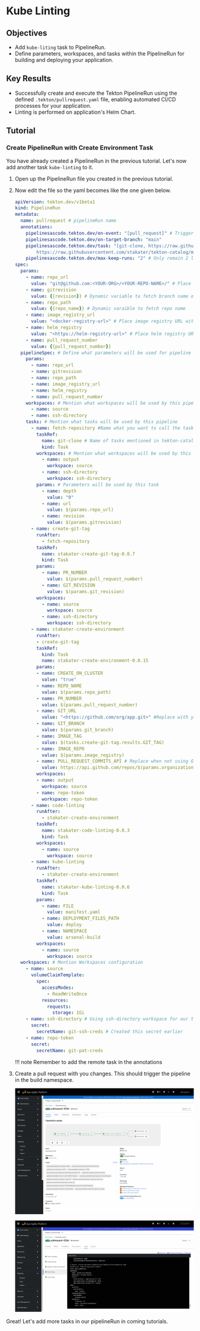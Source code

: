 # Kube Linting

## Objectives

- Add `kube-liting` task to PipelineRun.
- Define parameters, workspaces, and tasks within the PipelineRun for building and deploying your application.

## Key Results

- Successfully create and execute the Tekton PipelineRun using the defined `.tekton/pullrequest.yaml` file, enabling automated CI/CD processes for your application.
- Linting is performed on application's Helm Chart.

## Tutorial

### Create PipelineRun with Create Environment Task

You have already created a PipelineRun in the previous tutorial. Let's now add another task `kube-linting` to it.

1. Open up the PipelineRun file you created in the previous tutorial.
1. Now edit the file so the yaml becomes like the one given below.

    ```yaml
    apiVersion: tekton.dev/v1beta1
    kind: PipelineRun
    metadata:
      name: pullrequest # pipelineRun name
      annotations:
        pipelinesascode.tekton.dev/on-event: "[pull_request]" # Trigger the pipelineRun on push events on branch main
        pipelinesascode.tekton.dev/on-target-branch: "main"
        pipelinesascode.tekton.dev/task: "[git-clone, https://raw.githubusercontent.com/stakater/tekton-catalog/main/stakater-create-git-tag/rendered/stakater-create-git-tag-0.0.7.yaml, https://raw.githubusercontent.com/stakater/tekton-catalog/main/stakater-create-environment/rendered/stakater-create-environment-0.0.16.yaml,https://raw.githubusercontent.com/stakater/tekton-catalog/main/stakater-code-linting/rendered/stakater-code-linting-0.0.3.yaml,
            https://raw.githubusercontent.com/stakater/tekton-catalog/main/stakater-kube-linting/rendered/stakater-kube-linting-0.0.6.yaml]" 
        pipelinesascode.tekton.dev/max-keep-runs: "2" # Only remain 2 latest pipelineRuns on SAAP
    spec:
      params:
        - name: repo_url
          value: "git@github.com:<YOUR-ORG>/<YOUR-REPO-NAME>/" # Place your repo SSH URL
        - name: gitrevision
          value: {{revision}} # Dynamic variable to fetch branch name of the push event on your repo
        - name: repo_path
          value: {{repo_name}} # Dynamic varaible to fetch repo name
        - name: image_registry_url
          value: "<docker-registry-url>" # Place image registry URL without https://
        - name: helm_registry
          value: "<https://helm-registry-url>" # Place helm registry URL with https://
        - name: pull_request_number
          value: {{pull_request_number}}
      pipelineSpec: # Define what parameters will be used for pipeline
        params:
          - name: repo_url
          - name: gitrevision
          - name: repo_path
          - name: image_registry_url
          - name: helm_registry
          - name: pull_request_number
        workspaces: # Mention what workspaces will be used by this pipeline to store data and used by data transferring between tasks
          - name: source
          - name: ssh-directory
        tasks: # Mention what tasks will be used by this pipeline
          - name: fetch-repository #Name what you want to call the task
            taskRef:
              name: git-clone # Name of tasks mentioned in tekton-catalog
              kind: Task
            workspaces: # Mention what workspaces will be used by this task
              - name: output
                workspace: source
              - name: ssh-directory
                workspace: ssh-directory
            params: # Parameters will be used by this task
              - name: depth
                value: "0"
              - name: url
                value: $(params.repo_url)
              - name: revision
                value: $(params.gitrevision)
          - name: create-git-tag
            runAfter:
              - fetch-repository
            taskRef:
              name: stakater-create-git-tag-0.0.7
              kind: Task
            params:
              - name: PR_NUMBER
                value: $(params.pull_request_number)
              - name: GIT_REVISION
                value: $(params.git_revision)
            workspaces:
              - name: source
                workspace: source
              - name: ssh-directory
                workspace: ssh-directory
          - name: stakater-create-environment
            runAfter:
            - create-git-tag
            taskRef:
              kind: Task
              name: stakater-create-environment-0.0.15
            params:
            - name: CREATE_ON_CLUSTER
              value: "true"
            - name: REPO_NAME
              value: $(params.repo_path)
            - name: PR_NUMBER
              value: $(params.pull_request_number)
            - name: GIT_URL
              value: "<https://github.com/org/app.git>" #Replace with your application repository Url
            - name: GIT_BRANCH
              value: $(params.git_branch)
            - name: IMAGE_TAG
              value: $(tasks.create-git-tag.results.GIT_TAG)
            - name: IMAGE_REPO
              value: $(params.image_registry)
            - name: PULL_REQUEST_COMMITS_API # Replace when not using Git
              value: https://api.github.com/repos/$(params.organization)/$(params.repo_path)/pulls/$(params.pull_request_number)/commits
            workspaces:
            - name: output
              workspace: source
            - name: repo-token
              workspace: repo-token
          - name: code-linting
            runAfter:
              - stakater-create-environment
            taskRef:
              name: stakater-code-linting-0.0.3
              kind: Task
            workspaces:
              - name: source
                workspace: source
          - name: kube-linting
            runAfter:
              - stakater-create-environment
            taskRef:
              name: stakater-kube-linting-0.0.6
              kind: Task
            params:
              - name: FILE
                value: manifest.yaml
              - name: DEPLOYMENT_FILES_PATH
                value: deploy
              - name: NAMESPACE
                value: arsenal-build
            workspaces:
              - name: source
                workspace: source
      workspaces: # Mention Workspaces configuration
        - name: source
          volumeClaimTemplate:
            spec:
              accessModes:
                - ReadWriteOnce
              resources:
                requests:
                  storage: 1Gi
        - name: ssh-directory # Using ssh-directory workspace for our task to have better security
          secret:
            secretName: git-ssh-creds # Created this secret earlier
        - name: repo-token
          secret:
            secretName: git-pat-creds
    ```

    !!! note
        Remember to add the remote task in the annotations

1. Create a pull request with you changes. This should trigger the pipeline in the build namespace.

   ![kube-linting](images/kube-linting.png)

   ![kube-linting-logs](images/kube-linting-logs.png)

Great! Let's add more tasks in our pipelineRun in coming tutorials.
